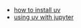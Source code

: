 

- [how to install uv](https://docs.astral.sh/uv/configuration/installer/#disabling-shell-modifications)
- [using uv with jupyter](https://docs.astral.sh/uv/guides/integration/jupyter/)
